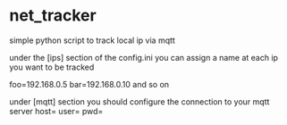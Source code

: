 # net_tracker
simple python script to track local ip via mqtt

under the [ips] section of the config.ini you can assign a name at each ip you want to be tracked

foo=192.168.0.5
bar=192.168.0.10
and so on

under [mqtt] section you should configure the connection to your mqtt server
host=
user=
pwd= 
